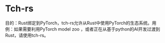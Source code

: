 # Tch-rs
目的：Rust绑定到PyTorch，tch-rs允许从Rust中使用PyTorch的生态系统。用例：如果需要利用PyTorch model zoo ，或者正在从基于python的AI开发过渡到Rust，请使用tch-rs。